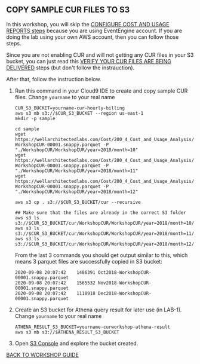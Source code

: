 ## COPY SAMPLE CUR FILES TO S3

In this workshop, you will skip the [CONFIGURE COST AND USAGE REPORTS steps](https://wellarchitectedlabs.com/cost/100_labs/100_1_aws_account_setup/3_cur/) because you are using EventEngine account. If you are doing the lab using your own AWS account, then you can follow those steps.

Since you are not enabling CUR and will not getting any CUR files in your S3 bucket, you can just read this [VERIFY YOUR CUR FILES ARE BEING DELIVERED](https://wellarchitectedlabs.com/cost/200_labs/200_4_cost_and_usage_analysis/1_verify_cur/) steps (but don't follow the instrauction).

After that, follow the instruction below.

1. Run this command in your Cloud9 IDE to create and copy sample CUR files. Change `yourname` to your real name
    ```
    CUR_S3_BUCKET=yourname-cur-hourly-billing
    aws s3 mb s3://$CUR_S3_BUCKET --region us-east-1 
    mkdir -p sample

    cd sample
    wget https://wellarchitectedlabs.com/Cost/200_4_Cost_and_Usage_Analysis/Code/Oct2018-WorkshopCUR-00001.snappy.parquet -P "./WorkshopCUR/WorkshopCUR/year=2018/month=10"
    wget https://wellarchitectedlabs.com/Cost/200_4_Cost_and_Usage_Analysis/Code/Nov2018-WorkshopCUR-00001.snappy.parquet -P "./WorkshopCUR/WorkshopCUR/year=2018/month=11"
    wget https://wellarchitectedlabs.com/Cost/200_4_Cost_and_Usage_Analysis/Code/Dec2018-WorkshopCUR-00001.snappy.parquet -P "./WorkshopCUR/WorkshopCUR/year=2018/month=12"

    aws s3 cp . s3://$CUR_S3_BUCKET/cur --recursive

    ## Make sure that the files are already in the correct S3 folder
    aws s3 ls s3://$CUR_S3_BUCKET/cur/WorkshopCUR/WorkshopCUR/year=2018/month=10/
    aws s3 ls s3://$CUR_S3_BUCKET/cur/WorkshopCUR/WorkshopCUR/year=2018/month=11/
    aws s3 ls s3://$CUR_S3_BUCKET/cur/WorkshopCUR/WorkshopCUR/year=2018/month=12/
    ```
    
   From the last 3 commands you should get output similar to this, which means 3 parquet files are successfully copied in S3 bucket:
    ```
    2020-09-08 20:07:42    1486391 Oct2018-WorkshopCUR-00001.snappy.parquet
    2020-09-08 20:07:42    1565532 Nov2018-WorkshopCUR-00001.snappy.parquet
    2020-09-08 20:07:42    1118918 Dec2018-WorkshopCUR-00001.snappy.parquet
    ```
2. Create an S3 bucket for Athena query result for later use (in LAB-1). Change `yourname` to your real name

   ```
   ATHENA_RESULT_S3_BUCKET=yourname-curworkshop-athena-result
   aws s3 mb s3://$ATHENA_RESULT_S3_BUCKET
   ```
4. Open [S3 Console](https://s3.console.aws.amazon.com/s3/home) and explore the bucket created.

[BACK TO WORKSHOP GUIDE](../README.md)
   
    
